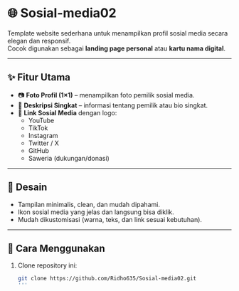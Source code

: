 # 🌐 Sosial-media02

Template website sederhana untuk menampilkan profil sosial media secara elegan dan responsif.  
Cocok digunakan sebagai **landing page personal** atau **kartu nama digital**.

---

## ✨ Fitur Utama
- 📷 **Foto Profil (1×1)** – menampilkan foto pemilik sosial media.  
- 📝 **Deskripsi Singkat** – informasi tentang pemilik atau bio singkat.  
- 🔗 **Link Sosial Media** dengan logo:  
  - YouTube  
  - TikTok  
  - Instagram  
  - Twitter / X  
  - GitHub  
  - Saweria (dukungan/donasi)  

---

## 🎨 Desain
- Tampilan minimalis, clean, dan mudah dipahami.  
- Ikon sosial media yang jelas dan langsung bisa diklik.  
- Mudah dikustomisasi (warna, teks, dan link sesuai kebutuhan).  

---

## 🚀 Cara Menggunakan
1. Clone repository ini:
   ```bash
   git clone https://github.com/Ridho635/Sosial-media02.git
   '''
